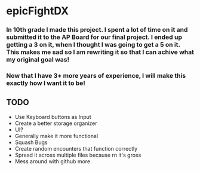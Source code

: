 # epicFightDX

### In 10th grade I made this project. I spent a lot of time on it and submitted it to the AP Board for our final project. I ended up getting a 3 on it, when I thought I was going to get a 5 on it. This makes me sad so I am rewriting it so that I can achive what my original goal was! 
### Now that I have 3+ more years of experience, I will make this exactly how I want it to be!

## TODO
- Use Keyboard buttons as Input
- Create a better storage organizer
- UI?
- Generally make it more functional
- Squash Bugs
- Create random encounters that function correctly
- Spread it across multiple files because rn it's gross
- Mess around with github more
